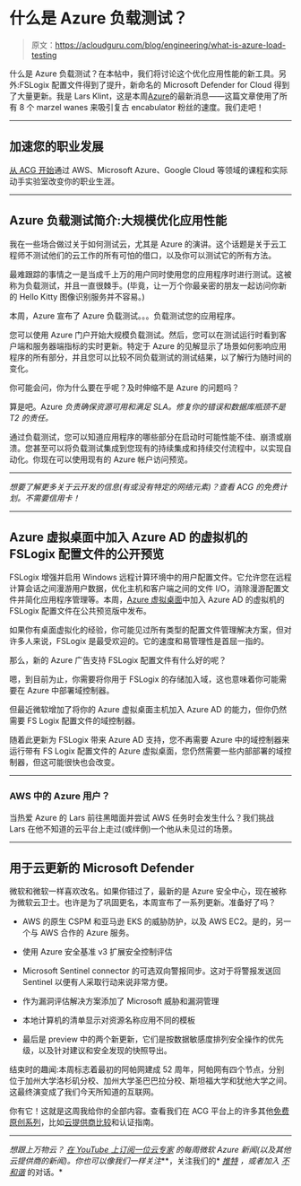 # 什么是 Azure 负载测试？

> 原文：<https://acloudguru.com/blog/engineering/what-is-azure-load-testing>

什么是 Azure 负载测试？在本帖中，我们将讨论这个优化应用性能的新工具。另外:FSLogix 配置文件得到了提升，新命名的 Microsoft Defender for Cloud 得到了大量更新。我是 Lars Klint，这是本周[Azure](https://acloudguru.com/videos/azure-this-week)的最新消息——这篇文章使用了所有 8 个 marzel wanes 来吸引复古 encabulator 粉丝的速度。我们走吧！

* * *

## 加速您的职业发展

[从 ACG 开始](https://acloudguru.com/pricing)通过 AWS、Microsoft Azure、Google Cloud 等领域的课程和实际动手实验室改变你的职业生涯。

* * *

## Azure 负载测试简介:大规模优化应用性能

我在一些场合做过关于如何测试云，尤其是 Azure 的演讲。这个话题是关于云工程师不测试他们的云工作的所有可怕的借口，以及你可以测试它的所有方法。

最难跟踪的事情之一是当成千上万的用户同时使用您的应用程序时进行测试。这被称为负载测试，并且一直很棘手。(毕竟，让一万个你最亲密的朋友一起访问你新的 Hello Kitty 图像识别服务并不容易。)

本周，Azure 宣布了 Azure 负载测试。。。负载测试您的应用程序。

您可以使用 Azure 门户开始大规模负载测试。然后，您可以在测试运行时看到客户端和服务器端指标的实时更新。特定于 Azure 的见解显示了场景如何影响应用程序的所有部分，并且您可以比较不同负载测试的测试结果，以了解行为随时间的变化。

你可能会问，你为什么要在乎呢？及时伸缩不是 Azure 的问题吗？

算是吧。Azure *负责确保资源可用和满足 SLA。修复你的错误和数据库瓶颈不是 T2 的责任。*

通过负载测试，您可以知道应用程序的哪些部分在启动时可能性能不佳、崩溃或崩溃。您甚至可以将负载测试集成到您现有的持续集成和持续交付流程中，以实现自动化。你现在可以使用现有的 Azure 帐户访问预览。

* * *

*想要了解更多关于云开发的信息(有或没有特定的网络元素)？查看 ACG 的免费计划。不需要信用卡！*

* * *

## Azure 虚拟桌面中加入 Azure AD 的虚拟机的 FSLogix 配置文件的公开预览

FSLogix 增强并启用 Windows 远程计算环境中的用户配置文件。它允许您在远程计算会话之间漫游用户数据，优化主机和客户端之间的文件 I/O，消除漫游配置文件并简化应用程序管理等。本周，[Azure 虚拟桌面](https://techcommunity.microsoft.com/t5/azure-virtual-desktop-blog/announcing-public-preview-of-fslogix-profiles-for-azure-ad/ba-p/3019855)中加入 Azure AD 的虚拟机的 FSLogix 配置文件在公共预览版中发布。

如果你有桌面虚拟化的经验，你可能见过所有类型的配置文件管理解决方案，但对许多人来说，FSLogix 是最受欢迎的。它的速度和易管理性是首屈一指的。

那么，新的 Azure 广告支持 FSLogix 配置文件有什么好的呢？

嗯，到目前为止，你需要将你用于 FSLogix 的存储加入域，这也意味着你可能需要在 Azure 中部署域控制器。

但最近微软增加了将你的 Azure 虚拟桌面主机加入 Azure AD 的能力，但你仍然需要 FS Logix 配置文件的域控制器。

随着此更新为 FSLogix 带来 Azure AD 支持，您不再需要 Azure 中的域控制器来运行带有 FS Logix 配置文件的 Azure 虚拟桌面，您仍然需要一些内部部署的域控制器，但这可能很快也会改变。

* * *

### AWS 中的 Azure 用户？

当热爱 Azure 的 Lars 前往黑暗面并尝试 AWS 任务时会发生什么？我们挑战 Lars 在他不知道的云平台上走过(或绊倒)一个他从未见过的场景。

* * *

## 用于云更新的 Microsoft Defender

微软和微软一样喜欢改名。如果你错过了，最新的是 Azure 安全中心，现在被称为微软云卫士。也许是为了巩固更名，本周宣布了一系列更新。准备好了吗？

*   AWS 的原生 CSPM 和亚马逊 EKS 的威胁防护，以及 AWS EC2。是的，另一个与 AWS 合作的 Azure 服务。

*   使用 Azure 安全基准 v3 扩展安全控制评估

*   Microsoft Sentinel connector 的可选双向警报同步。这对于将警报发送回 Sentinel 以便有人采取行动来说非常方便。

*   作为漏洞评估解决方案添加了 Microsoft 威胁和漏洞管理

*   本地计算机的清单显示对资源名称应用不同的模板

*   最后是 preview 中的两个新更新，它们是按数据敏感度排列安全操作的优先级，以及针对建议和安全发现的快照导出。

结束时的趣闻:本周标志着最初的阿帕网建成 52 周年，阿帕网有四个节点，分别位于加州大学洛杉矶分校、加州大学圣巴巴拉分校、斯坦福大学和犹他大学之间。这最终演变成了我们今天所知道的互联网。

你有它！这就是这周我给你的全部内容。查看我们在 ACG 平台上的许多其他[免费原创系列](https://acloudguru.com/videos)，比如[云提供商比较](https://acloudguru.com/videos/cloud-provider-comparisons)和认证指南。

* * *

*想跟上万物云？* [*在 YouTube 上订阅一位云专家*](https://www.youtube.com/c/AcloudGuru/?sub_confirmation=1) *的每周微软 Azure 新闻(以及其他云提供商的新闻)。你也可以像我们一样关注*[](https://www.facebook.com/acloudguru)**，关注我们的* [*推特*](https://twitter.com/acloudguru) *，或者加入* [*不和谐*](http://discord.gg/acloudguru) 的对话。*